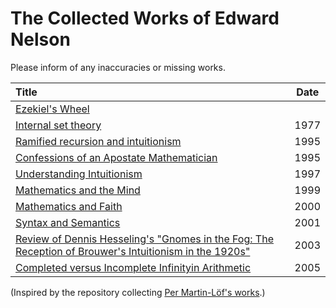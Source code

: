 # The Collected Works of Edward Nelson
Please inform of any inaccuracies or missing works.

| Title | Date |
|:------|:----:|
|[Ezekiel's Wheel](works/ezek.txt)| |
|[Internal set theory](works/ist.pdf)|1977|
|[Ramified recursion and intuitionism](works/ramrec.pdf)|1995|
|[Confessions of an Apostate Mathematician](works/rome.pdf)|1995|
|[Understanding Intuitionism](works/int.pdf)|1997|
|[Mathematics and the Mind](works/tokyo.pdf)|1999|
|[Mathematics and Faith](works/faith.pdf)|2000|
|[Syntax and Semantics](works/s.pdf)|2001|
|[Review of Dennis Hesseling's "Gnomes in the Fog: The Reception of Brouwer's Intuitionism in the 1920s"](works/fog.pdf)|2003|
|[Completed versus Incomplete Infinityin Arithmetic](works/e.pdf)|2005|

(Inspired by the repository collecting [Per Martin-Löf's works](https://github.com/michaelt/martin-lof).)
